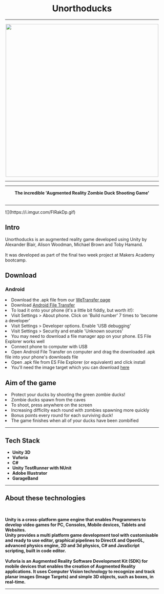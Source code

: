 <div align="center">
  <h1>Unorthoducks</h1>
  <hr>
  <img src="https://imgur.com/FpdOReu.png" width="500">
  <br>
  <hr>
</div>

<div align="center">
<hr>
  <p style="text-align:center;"><b>The incredible 'Augmented Reality Zombie Duck Shooting Game'</b><br><br></p>
  <hr>
</div>
![](https://i.imgur.com/FIRakDp.gif)


  <div>
  <h2>Intro</h2>
  Unorthoducks is an augmented reality game developed using Unity by Alexander Blair, Alison Woodman, Michael Brown and Toby Hamand.<br><br>
  It was developed as part of the final two week project at Makers Academy bootcamp.</p>
</div>

<div>
<h2>Download</h2>
<h3>Android</h3>
<li>Download the .apk file from our <a href="https://we.tl/2YG6AuGYCk">WeTransfer page</a></li>
<li>Download <a href="https://www.android.com/filetransfer/">Android File Transfer</a></li>
<li>To load it onto your phone (it's a little bit fiddly, but worth it!):
<li>Visit Settings > About phone. Click on 'Build number' 7 times to 'become a developer'</li>
<li>Visit Settings > Developer options. Enable 'USB debugging'</li>
<li>Visit Settings > Security and enable 'Unknown sources'</li>
<li>You may need to download a file manager app on your phone. ES File Explorer works well</li>
<li>Connect phone to computer with USB</li>
<li>Open Android File Transfer on computer and drag the downloaded .apk file into your phone's downloads file</li>
<li>Open .apk file from ES File Explorer (or equivalent) and click install</li>
<li>You'll need the image target which you can download <a href="https://we.tl/QPJFLuPaPw"> here</a></li>
</li>

<div>
<h2>Aim of the game</h2>
<li>Protect your ducks by shooting the green zombie ducks!</li>
<li>Zombie ducks spawn from the caves</li>
<li>To shoot, press anywhere on the screen</li>
<li>Increasing difficlity each round with zombies spawning more quickly</li>
<li>Bonus points every round for each surviving duck!</li>
<li>The game finishes when all of your ducks have been zombified</li>
</div>

</p>

</div>

<div align="left">
  <hr>
  <h2>Tech Stack</h2>
  <p style="text-align:left;"><b>
  <ul>
    <li>Unity 3D</li>
    <li>Vuforia</li>
    <li>C#</li>
    <li>Unity TestRunner with NUnit</li>
    <li>Adobe Illustrator</li>
    <li>GarageBand</li>
  </ul>
  <hr>
</div>

<div align="left">
  <h2>About these technologies</h2>
  <br>
  <p style="text-align:left;">
  Unity is a cross-platform game engine that enables Programmers to develop video games for PC, Consoles, Mobile devices, Tablets and Websites.<br>
  Unity provides a multi platform game development tool with customisable and ready to use editor, graphical pipelines to DirectX and OpenGL, advanced physics engine, 2D and 3d physics, C# and JavaScript scripting, built in code editor.<br><br>
  Vuforia is an Augmented Reality Software Development Kit (SDK) for mobile devices that enables the creation of Augmented Reality applications. It uses Computer Vision technology to recognize and track planar images (Image Targets) and simple 3D objects, such as boxes, in real-time.<br>
  <hr>
</div>
